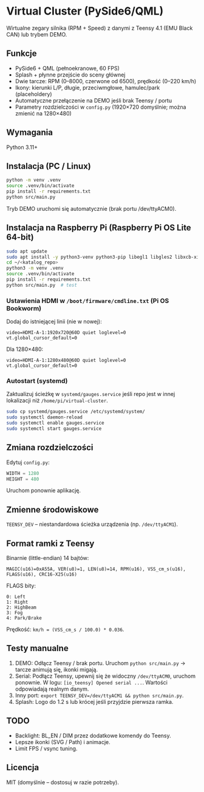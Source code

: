 # Virtual Cluster (PySide6/QML)

Wirtualne zegary silnika (RPM + Speed) z danymi z Teensy 4.1 (EMU Black CAN) lub trybem DEMO.

## Funkcje
- PySide6 + QML (pełnoekranowe, 60 FPS)
- Splash + płynne przejście do sceny głównej
- Dwie tarcze: RPM (0–8000, czerwone od 6500), prędkość (0–220 km/h)
- Ikony: kierunki L/P, długie, przeciwmgłowe, hamulec/park (placeholdery)
- Automatyczne przełączenie na DEMO jeśli brak Teensy / portu
- Parametry rozdzielczości w `config.py` (1920×720 domyślnie; można zmienić na 1280×480)

## Wymagania
Python 3.11+

## Instalacja (PC / Linux)
```bash
python -m venv .venv
source .venv/bin/activate
pip install -r requirements.txt
python src/main.py
```
Tryb DEMO uruchomi się automatycznie (brak portu /dev/ttyACM0).

## Instalacja na Raspberry Pi (Raspberry Pi OS Lite 64-bit)
```bash
sudo apt update
sudo apt install -y python3-venv python3-pip libegl1 libgles2 libxcb-xinerama0
cd ~/<katalog_repo>
python3 -m venv .venv
source .venv/bin/activate
pip install -r requirements.txt
python src/main.py  # test
```

### Ustawienia HDMI w `/boot/firmware/cmdline.txt` (Pi OS Bookworm)
Dodaj do istniejącej linii (nie w nowej):
```
video=HDMI-A-1:1920x720@60D quiet loglevel=0 vt.global_cursor_default=0
```
Dla 1280×480:
```
video=HDMI-A-1:1280x480@60D quiet loglevel=0 vt.global_cursor_default=0
```

### Autostart (systemd)
Zaktualizuj ścieżkę w `systemd/gauges.service` jeśli repo jest w innej lokalizacji niż `/home/pi/virtual-cluster`.
```bash
sudo cp systemd/gauges.service /etc/systemd/system/
sudo systemctl daemon-reload
sudo systemctl enable gauges.service
sudo systemctl start gauges.service
```

## Zmiana rozdzielczości
Edytuj `config.py`:
```python
WIDTH = 1280
HEIGHT = 480
```
Uruchom ponownie aplikację.

## Zmienne środowiskowe
`TEENSY_DEV` – niestandardowa ścieżka urządzenia (np. `/dev/ttyACM1`).

## Format ramki z Teensy
Binarnie (little-endian) 14 bajtów:
```
MAGIC(u16)=0xA55A, VER(u8)=1, LEN(u8)=14, RPM(u16), VSS_cm_s(u16), FLAGS(u16), CRC16-X25(u16)
```
FLAGS bity:
```
0: Left
1: Right
2: HighBeam
3: Fog
4: Park/Brake
```
Prędkość: `km/h = (VSS_cm_s / 100.0) * 0.036`.

## Testy manualne
1. DEMO: Odłącz Teensy / brak portu. Uruchom `python src/main.py` → tarcze animują się, ikonki migają.
2. Serial: Podłącz Teensy, upewnij się że widoczny `/dev/ttyACM0`, uruchom ponownie. W logu: `[io_teensy] Opened serial ...`. Wartości odpowiadają realnym danym.
3. Inny port: `export TEENSY_DEV=/dev/ttyACM1 && python src/main.py`.
4. Splash: Logo do 1.2 s lub krócej jeśli przyjdzie pierwsza ramka.

## TODO
- Backlight: BL_EN / DIM przez dodatkowe komendy do Teensy.
- Lepsze ikonki (SVG / Path) i animacje.
- Limit FPS / vsync tuning.

## Licencja
MIT (domyślnie – dostosuj w razie potrzeby).
